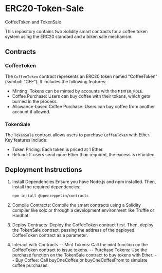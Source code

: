# ERC20-Token-Sale

CoffeeToken and TokenSale

This repository contains two Solidity smart contracts for a coffee token system using the ERC20 standard and a token sale mechanism.

## Contracts

### CoffeeToken

The `CoffeeToken` contract represents an ERC20 token named "CoffeeToken" (symbol: "CFE"). It includes the following features:
- Minting: Tokens can be minted by accounts with the `MINTER_ROLE`.
- Coffee Purchase: Users can buy coffee with their tokens, which gets burned in the process.
- Allowance-based Coffee Purchase: Users can buy coffee from another account if allowed.

### TokenSale

The `TokenSale` contract allows users to purchase `CoffeeToken` with Ether. Key features include:
- Token Pricing: Each token is priced at 1 Ether.
- Refund: If users send more Ether than required, the excess is refunded.

## Deployment Instructions

1. Install Dependencies
   Ensure you have Node.js and npm installed. Then, install the required dependencies:
   ```bash
   npm install @openzeppelin/contracts
   
2. Compile Contracts:
 Compile the smart contracts using a Solidity compiler like solc or through a development environment like Truffle or Hardhat.

3. Deploy Contracts: 
 Deploy the CoffeeToken contract first. Then, deploy the TokenSale contract, passing the address of the deployed CoffeeToken contract as a parameter.

4. Interact with Contracts
 -- Mint Tokens: Call the mint function on the CoffeeToken contract to issue tokens.
 -- Purchase Tokens: Use the purchase function on the TokenSale contract to buy tokens with Ether.
 -- Buy Coffee: Call buyOneCoffee or buyOneCoffeeFrom to simulate coffee purchases.
